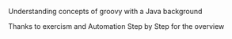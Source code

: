 Understanding concepts of groovy with a Java background

Thanks to exercism and Automation Step by Step for the overview
